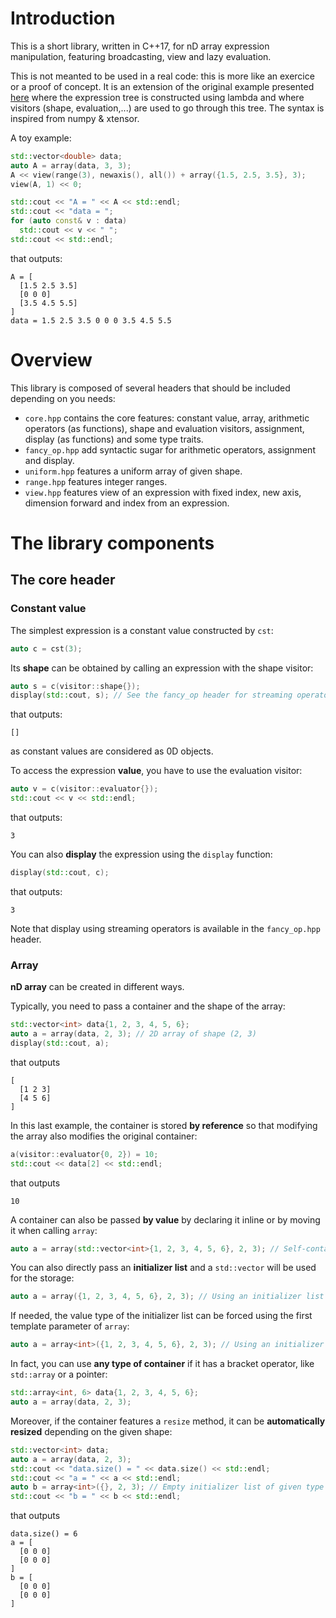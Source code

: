 # Introduction

This is a short library, written in C++17, for nD array expression manipulation, featuring broadcasting, view and lazy evaluation.

This is not meanted to be used in a real code: this is more like an exercice or a proof of concept.
It is an extension of the original example presented [here](https://linuxfr.org/users/serge_ss_paille/journaux/c-14-expressions-template-pour-les-nuls)
where the expression tree is constructed using lambda and where visitors (shape, evaluation,...) are used to go through this tree.
The syntax is inspired from numpy & xtensor.

A toy example:
```C++
std::vector<double> data;
auto A = array(data, 3, 3);
A << view(range(3), newaxis(), all()) + array({1.5, 2.5, 3.5}, 3);
view(A, 1) << 0;

std::cout << "A = " << A << std::endl;
std::cout << "data = ";
for (auto const& v : data)
  std::cout << v << " ";
std::cout << std::endl;
```
that outputs:
```
A = [
  [1.5 2.5 3.5]
  [0 0 0]
  [3.5 4.5 5.5]
]
data = 1.5 2.5 3.5 0 0 0 3.5 4.5 5.5
```

# Overview

This library is composed of several headers that should be included depending on you needs:

  - `core.hpp` contains the core features: constant value, array, arithmetic operators (as functions), shape and evaluation visitors, assignment, display (as functions) and some type traits.
  - `fancy_op.hpp` add syntactic sugar for arithmetic operators, assignment and display.
  - `uniform.hpp` features a uniform array of given shape.
  - `range.hpp` features integer ranges.
  - `view.hpp` features view of an expression with fixed index, new axis, dimension forward and index from an expression.

# The library components

## The core header

### Constant value
The simplest expression is a constant value constructed by `cst`:
```C++
auto c = cst(3);
```

Its **shape** can be obtained by calling an expression with the shape visitor:
```C++
auto s = c(visitor::shape{});
display(std::cout, s); // See the fancy_op header for streaming operator
```
that outputs:
```
[]
```
as constant values are considered as 0D objects.

To access the expression **value**, you have to use the evaluation visitor:
```C++
auto v = c(visitor::evaluator{});
std::cout << v << std::endl;
```
that outputs:
```
3
```

You can also **display** the expression using the `display` function:
```C++
display(std::cout, c);
```
that outputs:
```
3
```
Note that display using streaming operators is available in the `fancy_op.hpp` header.

### Array
**nD array** can be created in different ways.

Typically, you need to pass a container and the shape of the array:
```C++
std::vector<int> data{1, 2, 3, 4, 5, 6};
auto a = array(data, 2, 3); // 2D array of shape (2, 3)
display(std::cout, a);
```
that outputs
```
[
  [1 2 3]
  [4 5 6]
]
```

In this last example, the container is stored **by reference** so that modifying the array also modifies the original container:
```C++
a(visitor::evaluator{0, 2}) = 10;
std::cout << data[2] << std::endl;
```
that outputs
```
10
```

A container can also be passed **by value** by declaring it inline or by moving it when calling `array`:
```C++
auto a = array(std::vector<int>{1, 2, 3, 4, 5, 6}, 2, 3); // Self-containing array
```

You can also directly pass an **initializer list** and a `std::vector` will be used for the storage:
```C++
auto a = array({1, 2, 3, 4, 5, 6}, 2, 3); // Using an initializer list
```
If needed, the value type of the initializer list can be forced using the first template parameter of `array`:
```C++
auto a = array<int>({1, 2, 3, 4, 5, 6}, 2, 3); // Using an initializer list of int type
```

In fact, you can use **any type of container** if it has a bracket operator, like `std::array` or a pointer:
```C++
std::array<int, 6> data{1, 2, 3, 4, 5, 6};
auto a = array(data, 2, 3);
```

Moreover, if the container features a `resize` method, it can be **automatically resized** depending on the given shape:
```C++
std::vector<int> data;
auto a = array(data, 2, 3);
std::cout << "data.size() = " << data.size() << std::endl;
std::cout << "a = " << a << std::endl;
auto b = array<int>({}, 2, 3); // Empty initializer list of given type
std::cout << "b = " << b << std::endl;
```
that outputs
```
data.size() = 6
a = [
  [0 0 0]
  [0 0 0]
]
b = [
  [0 0 0]
  [0 0 0]
]
```

